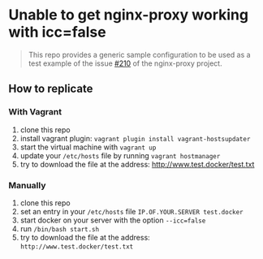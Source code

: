 # Unable to get nginx-proxy working with icc=false

> This repo provides a generic sample configuration to be used as a test example of the issue [#210](https://github.com/jwilder/nginx-proxy/issues/210) of the nginx-proxy project.

## How to replicate

### With Vagrant

1. clone this repo
2. install vagrant plugin: `vagrant plugin install vagrant-hostsupdater`
3. start the virtual machine with `vagrant up `
4. update your `/etc/hosts` file by running `vagrant hostmanager`
4. try to download the file at the address: http://www.test.docker/test.txt

### Manually

1. clone this repo
2. set an entry in your `/etc/hosts` file `IP.OF.YOUR.SERVER test.docker`
3. start docker on your server with the option `--icc=false`
4. run `/bin/bash start.sh`
5. try to download the file at the address: `http://www.test.docker/test.txt`

